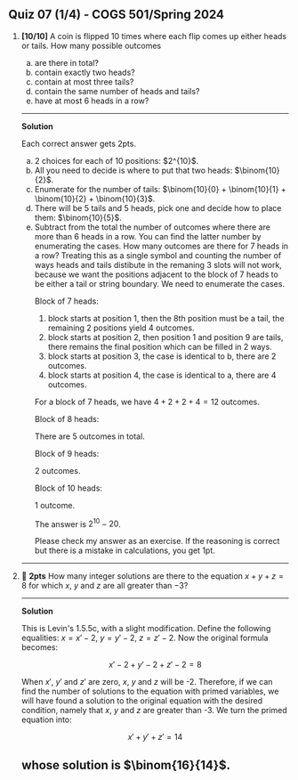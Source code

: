 Quiz 07 (1/4) - COGS 501/Spring 2024
------------------------------------

1. **[10/10]** A coin is flipped 10 times where each flip comes up either heads or tails. How many possible outcomes
	<ol>
	<li type="a">are there in total?</li>
	<li type="a">contain exactly two heads?</li>
	<li type="a">contain at most three tails?</li>
	<li type="a">contain the same number of heads and tails?  </li>
	<li type="a">have at most 6 heads in a row?</li>
	</ol>

    --------
    **Solution**

    Each correct answer gets 2pts.

	<ol>
	<li type="a">2 choices for each of 10 positions: $2^{10}$.</li>
	<li type="a">All you need to decide is where to put that two heads: $\binom{10}{2}$.</li>
	<li type="a">Enumerate for the number of tails: $\binom{10}{0} + \binom{10}{1} + \binom{10}{2} + \binom{10}{3}$.</li>
	<li type="a">There will be 5 tails and 5 heads, pick one and decide how to place them: $\binom{10}{5}$.  </li>
	<li type="a">Subtract from the total the number of outcomes where there are
    more than 6 heads in a row. You can find the latter number by enumerating
    the cases. How many outcomes are there for 7 heads in a row? Treating this
    as a single symbol and counting the number of ways heads and tails distibute
    in the remaning 3 slots will not work, because we want the positions
    adjacent to the block of 7 heads to be either a tail or string boundary. We need to enumerate the cases.

    Block of 7 heads:

    1. block starts at position 1, then the 8th position must be a tail, the
       remaining 2 positions yield 4 outcomes.
    1. block starts at position 2, then position 1 and position 9 are tails,
       there remains the final position which can be filled in 2 ways.
    1. block starts at position 3, the case is identical to b, there are 2
       outcomes.
    1. block starts at position 4, the case is identical to a, there are 4
       outcomes.

    For a block of 7 heads, we have $4 + 2 + 2 + 4=12$ outcomes.

    Block of 8 heads:

    There are 5 outcomes in total.

    Block of 9 heads:

    2 outcomes.

    Block of 10 heads:

    1 outcome.

    The answer is $2^{10} - 20$.

    Please check my answer as an exercise. If the reasoning is correct but there
    is a mistake in calculations, you get 1pt.
    </li>
	</ol>

    ----------

1. 💎 **2pts** How many integer solutions are there to the equation $x + y + z =
   8$ for which $x$, $y$ and $z$ are all greater than $-3$?

    ------------
    **Solution**
    
    This is Levin's 1.5.5c, with a slight modification. Define the following
    equalities: $x = x' - 2$, $y = y' - 2$, $z = z' - 2$. Now the original
    formula becomes:

    $$x' - 2 + y' - 2 + z' - 2 = 8$$

    When $x'$, $y'$ and $z'$ are zero, $x$, $y$ and $z$ will be -2. Therefore,
    if we can find the number of solutions to the equation with primed variables,
    we will have found a solution to the original equation with the desired
    condition, namely that $x$, $y$ and $z$ are greater than -3. We turn the
    primed equation into:

    $$x' + y'  + z'  = 14$$


    whose solution is $\binom{16}{14}$.
    -------------
